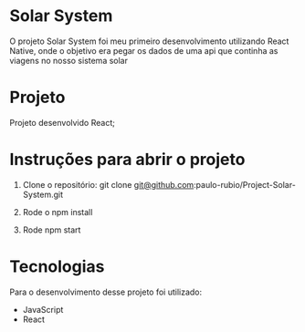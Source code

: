 # Solar System
O projeto Solar System foi meu primeiro desenvolvimento utilizando React Native, onde o objetivo era pegar os dados de uma api que continha as viagens no nosso sistema solar

# Projeto
Projeto desenvolvido React; 

# Instruções para abrir o projeto

1. Clone o repositório:
git clone git@github.com:paulo-rubio/Project-Solar-System.git

2. Rode o npm install

3. Rode npm start

# Tecnologias
Para o desenvolvimento desse projeto foi utilizado:

- JavaScript
- React
